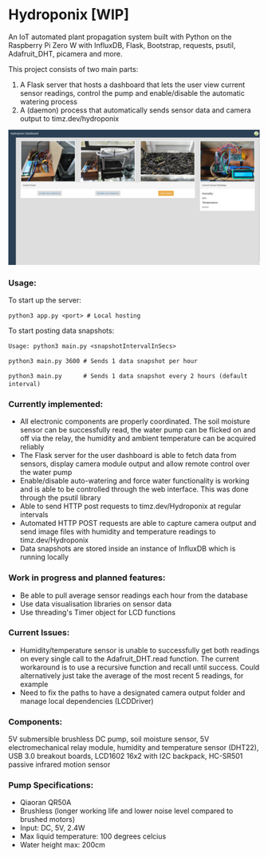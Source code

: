 # Hydroponix [WIP]
An IoT automated plant propagation system built with Python on the Raspberry Pi Zero W with InfluxDB, Flask, Bootstrap, requests, psutil, Adafruit_DHT, picamera and more.

This project consists of two main parts: 
1. A Flask server that hosts a dashboard that lets the user view current sensor readings, control the pump and enable/disable the automatic watering process
2. A (daemon) process that automatically sends sensor data and camera output to timz.dev/hydroponix

![Image of Yaktocat](https://raw.githubusercontent.com/Tymotex/Hydroponix/master/Dashboard.jpg)

### Usage:
To start up the server:
```
python3 app.py <port> # Local hosting
```

To start posting data snapshots:
```
Usage: python3 main.py <snapshotIntervalInSecs>
```
```python3
python3 main.py 3600 # Sends 1 data snapshot per hour  
```
```python3
python3 main.py      # Sends 1 data snapshot every 2 hours (default interval)  
```

### Currently implemented:
- All electronic components are properly coordinated. The soil moisture sensor can be successfully read, the water pump can be flicked on and off via the relay, the humidity and ambient temperature can be acquired reliably
- The Flask server for the user dashboard is able to fetch data from sensors, display camera module output and allow remote control over the water pump
- Enable/disable auto-watering and force water functionality is working and is able to be controlled through the web interface. This was done through the psutil library
- Able to send HTTP post requests to timz.dev/Hydroponix at regular intervals
- Automated HTTP POST requests are able to capture camera output and send image files with humidity and temperature readings to timz.dev/Hydroponix
- Data snapshots are stored inside an instance of InfluxDB which is running locally

### Work in progress and planned features:
- Be able to pull average sensor readings each hour from the database
- Use data visualisation libraries on sensor data
- Use threading's Timer object for LCD functions

### Current Issues:
- Humidity/temperature sensor is unable to successfully get both readings on every single call to the Adafruit_DHT.read function. The current workaround is to use a recursive function and recall until success. Could alternatively just take the average of the most recent 5 readings, for example
- Need to fix the paths to have a designated camera output folder and manage local dependencies (LCDDriver)

### Components:
5V submersible brushless DC pump, soil moisture sensor, 5V electromechanical relay module, humidity and temperature sensor (DHT22), USB 3.0 breakout boards, LCD1602 16x2 with I2C backpack, HC-SR501 passive infrared motion sensor

### Pump Specifications:
- Qiaoran QR50A
- Brushless (longer working life and lower noise level compared to brushed motors)
- Input: DC, 5V, 2.4W
- Max liquid temperature: 100 degrees celcius
- Water height max: 200cm
